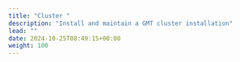 ```yaml
---
title: "Cluster "
description: "Install and maintain a GMT cluster installation"
lead: ""
date: 2024-10-25T08:49:15+00:00
weight: 100
---
```

